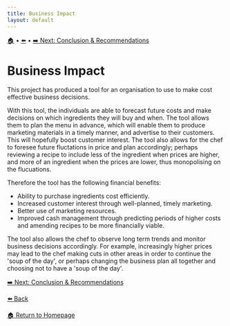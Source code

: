 ```yaml
---
title: Business Impact
layout: default
---
```

[🏠]({{site.baseurl}}/index) • [⬅️]({{site.baseurl}}/Dashboard) • [➡️ Next: Conclusion & Recommendations]({{site.baseurl}}/Conclusion-Recommendations)

# Business Impact
This project has produced a tool for an organisation to use to make cost effective business decisions. 

With this tool, the individuals are able to forecast future costs and make decisions on which ingredients they will buy and when. The tool allows them to plan the menu in advance, which will enable them to produce marketing materials in a timely manner, and advertise to their customers. This will hopefully boost customer interest. The tool also allows for the chef to foresee future fluctations in price and plan accordingly; perhaps reviewing a recipe to include less of the ingredient when prices are higher, and more of an ingredient when the prices are lower, thus monopolising on the flucuations.

Therefore the tool has the following financial benefits:
* Ability to purchase ingredients cost efficiently.
* Increased customer interest through well-planned, timely marketing.
* Better use of marketing resources.
* Improved cash management through predicting periods of higher costs and amending recipes to be more financially viable.

The tool also allows the chef to observe long term trends and monitor business decisions accordingly. For example, increasingly higher prices may lead to the chef making cuts in other areas in order to continue the 'soup of the day', or perhaps changing the business plan all together and choosing not to have a 'soup of the day'. 

[➡️ Next: Conclusion & Recommendations]({{site.baseurl}}/Conclusion-Recommendations)

[⬅️ Back]({{site.baseurl}}/Dashboard)

[🏠 Return to Homepage]({{site.baseurl}}/index)
